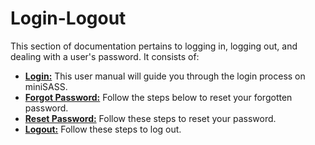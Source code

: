 # Login-Logout

This section of documentation pertains to logging in, logging out, and dealing with a user's password. It consists of:

* **[Login:](./login.md)** This user manual will guide you through the login process on miniSASS.
* **[Forgot Password:](./forgot-password.md)** Follow the steps below to reset your forgotten password.
* **[Reset Password:](./reset-password-email.md)** Follow these steps to reset your password.
* **[Logout:](./logout.md)** Follow these steps to log out.
